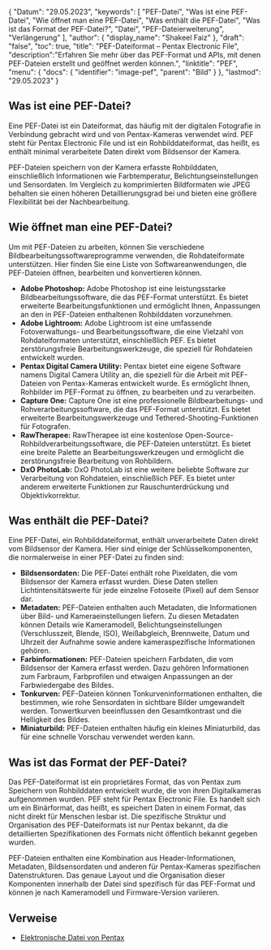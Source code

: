 {
"Datum": "29.05.2023",
  "keywords": [
"PEF-Datei",
"Was ist eine PEF-Datei",
"Wie öffnet man eine PEF-Datei",
"Was enthält die PEF-Datei",
"Was ist das Format der PEF-Datei?",
"Datei",
"PEF-Dateierweiterung",
"Verlängerung"
],
  "author": {
"display_name": "Shakeel Faiz"
},
"draft": "false",
"toc": true,
"title": "PEF-Dateiformat – Pentax Electronic File",
  "description":"Erfahren Sie mehr über das PEF-Format und APIs, mit denen PEF-Dateien erstellt und geöffnet werden können.",
"linktitle": "PEF",
  "menu": {
    "docs": {
      "identifier": "image-pef",
"parent": "Bild"
}
},
"lastmod": "29.05.2023"
}

## Was ist eine PEF-Datei?

Eine PEF-Datei ist ein Dateiformat, das häufig mit der digitalen Fotografie in Verbindung gebracht wird und von Pentax-Kameras verwendet wird. PEF steht für Pentax Electronic File und ist ein Rohbilddateiformat, das heißt, es enthält minimal verarbeitete Daten direkt vom Bildsensor der Kamera.

PEF-Dateien speichern von der Kamera erfasste Rohbilddaten, einschließlich Informationen wie Farbtemperatur, Belichtungseinstellungen und Sensordaten. Im Vergleich zu komprimierten Bildformaten wie JPEG behalten sie einen höheren Detaillierungsgrad bei und bieten eine größere Flexibilität bei der Nachbearbeitung.

## Wie öffnet man eine PEF-Datei?

Um mit PEF-Dateien zu arbeiten, können Sie verschiedene Bildbearbeitungssoftwareprogramme verwenden, die Rohdateiformate unterstützen. Hier finden Sie eine Liste von Softwareanwendungen, die PEF-Dateien öffnen, bearbeiten und konvertieren können.

- **Adobe Photoshop:** Adobe Photoshop ist eine leistungsstarke Bildbearbeitungssoftware, die das PEF-Format unterstützt. Es bietet erweiterte Bearbeitungsfunktionen und ermöglicht Ihnen, Anpassungen an den in PEF-Dateien enthaltenen Rohbilddaten vorzunehmen.
- **Adobe Lightroom:** Adobe Lightroom ist eine umfassende Fotoverwaltungs- und Bearbeitungssoftware, die eine Vielzahl von Rohdateiformaten unterstützt, einschließlich PEF. Es bietet zerstörungsfreie Bearbeitungswerkzeuge, die speziell für Rohdateien entwickelt wurden.
- **Pentax Digital Camera Utility:** Pentax bietet eine eigene Software namens Digital Camera Utility an, die speziell für die Arbeit mit PEF-Dateien von Pentax-Kameras entwickelt wurde. Es ermöglicht Ihnen, Rohbilder im PEF-Format zu öffnen, zu bearbeiten und zu verarbeiten.
- **Capture One:** Capture One ist eine professionelle Bildbearbeitungs- und Rohverarbeitungssoftware, die das PEF-Format unterstützt. Es bietet erweiterte Bearbeitungswerkzeuge und Tethered-Shooting-Funktionen für Fotografen.
- **RawTherapee:** RawTherapee ist eine kostenlose Open-Source-Rohbildverarbeitungssoftware, die PEF-Dateien unterstützt. Es bietet eine breite Palette an Bearbeitungswerkzeugen und ermöglicht die zerstörungsfreie Bearbeitung von Rohbildern.
- **DxO PhotoLab:** DxO PhotoLab ist eine weitere beliebte Software zur Verarbeitung von Rohdateien, einschließlich PEF. Es bietet unter anderem erweiterte Funktionen zur Rauschunterdrückung und Objektivkorrektur.

## Was enthält die PEF-Datei?

Eine PEF-Datei, ein Rohbilddateiformat, enthält unverarbeitete Daten direkt vom Bildsensor der Kamera. Hier sind einige der Schlüsselkomponenten, die normalerweise in einer PEF-Datei zu finden sind:

- **Bildsensordaten:** Die PEF-Datei enthält rohe Pixeldaten, die vom Bildsensor der Kamera erfasst wurden. Diese Daten stellen Lichtintensitätswerte für jede einzelne Fotoseite (Pixel) auf dem Sensor dar.
- **Metadaten:** PEF-Dateien enthalten auch Metadaten, die Informationen über Bild- und Kameraeinstellungen liefern. Zu diesen Metadaten können Details wie Kameramodell, Belichtungseinstellungen (Verschlusszeit, Blende, ISO), Weißabgleich, Brennweite, Datum und Uhrzeit der Aufnahme sowie andere kameraspezifische Informationen gehören.
- **Farbinformationen:** PEF-Dateien speichern Farbdaten, die vom Bildsensor der Kamera erfasst werden. Dazu gehören Informationen zum Farbraum, Farbprofilen und etwaigen Anpassungen an der Farbwiedergabe des Bildes.
- **Tonkurven:** PEF-Dateien können Tonkurveninformationen enthalten, die bestimmen, wie rohe Sensordaten in sichtbare Bilder umgewandelt werden. Tonwertkurven beeinflussen den Gesamtkontrast und die Helligkeit des Bildes.
- **Miniaturbild:** PEF-Dateien enthalten häufig ein kleines Miniaturbild, das für eine schnelle Vorschau verwendet werden kann.

## Was ist das Format der PEF-Datei?

Das PEF-Dateiformat ist ein proprietäres Format, das von Pentax zum Speichern von Rohbilddaten entwickelt wurde, die von ihren Digitalkameras aufgenommen wurden. PEF steht für Pentax Electronic File. Es handelt sich um ein Binärformat, das heißt, es speichert Daten in einem Format, das nicht direkt für Menschen lesbar ist. Die spezifische Struktur und Organisation des PEF-Dateiformats ist nur Pentax bekannt, da die detaillierten Spezifikationen des Formats nicht öffentlich bekannt gegeben wurden.

PEF-Dateien enthalten eine Kombination aus Header-Informationen, Metadaten, Bildsensordaten und anderen für Pentax-Kameras spezifischen Datenstrukturen. Das genaue Layout und die Organisation dieser Komponenten innerhalb der Datei sind spezifisch für das PEF-Format und können je nach Kameramodell und Firmware-Version variieren.

## Verweise
* [Elektronische Datei von Pentax](https://www.wikidata.org/wiki/Q3964876)

